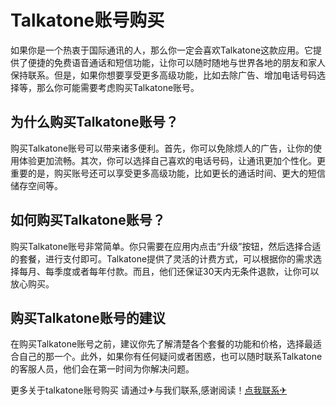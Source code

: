 # Talkatone账号购买

如果你是一个热衷于国际通讯的人，那么你一定会喜欢Talkatone这款应用。它提供了便捷的免费语音通话和短信功能，让你可以随时随地与世界各地的朋友和家人保持联系。但是，如果你想要享受更多高级功能，比如去除广告、增加电话号码选择等，那么你可能需要考虑购买Talkatone账号。

## 为什么购买Talkatone账号？

购买Talkatone账号可以带来诸多便利。首先，你可以免除烦人的广告，让你的使用体验更加流畅。其次，你可以选择自己喜欢的电话号码，让通讯更加个性化。更重要的是，购买账号还可以享受更多高级功能，比如更长的通话时间、更大的短信储存空间等。

## 如何购买Talkatone账号？

购买Talkatone账号非常简单。你只需要在应用内点击“升级”按钮，然后选择合适的套餐，进行支付即可。Talkatone提供了灵活的计费方式，可以根据你的需求选择每月、每季度或者每年付款。而且，他们还保证30天内无条件退款，让你可以放心购买。

## 购买Talkatone账号的建议

在购买Talkatone账号之前，建议你先了解清楚各个套餐的功能和价格，选择最适合自己的那一个。此外，如果你有任何疑问或者困惑，也可以随时联系Talkatone的客服人员，他们会在第一时间为你解决问题。

更多关于talkatone账号购买 请通过✈与我们联系,感谢阅读！[点我联系✈](https://www.G208.com)
